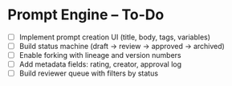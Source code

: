 # Prompt Engine – To-Do

- [ ] Implement prompt creation UI (title, body, tags, variables)
- [ ] Build status machine (draft → review → approved → archived)
- [ ] Enable forking with lineage and version numbers
- [ ] Add metadata fields: rating, creator, approval log
- [ ] Build reviewer queue with filters by status
